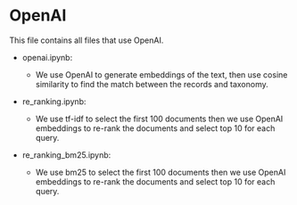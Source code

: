 # OpenAI

This file contains all files that use OpenAI.

* openai.ipynb:
    * We use OpenAI to generate embeddings of the text, then use cosine similarity to find the match between the records and taxonomy.

* re_ranking.ipynb:
    * We use tf-idf to select the first 100 documents then we use OpenAI embeddings to re-rank the documents and select top 10 for each query.

* re_ranking_bm25.ipynb:
    * We use bm25 to select the first 100 documents then we use OpenAI embeddings to re-rank the documents and select top 10 for each query.
